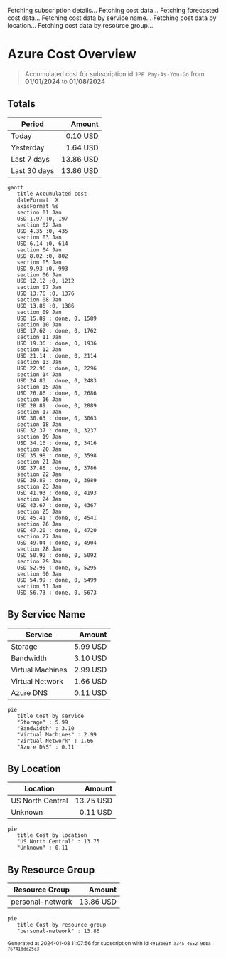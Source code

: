 Fetching subscription details...
Fetching cost data...
Fetching forecasted cost data...
Fetching cost data by service name...
Fetching cost data by location...
Fetching cost data by resource group...
# Azure Cost Overview

> Accumulated cost for subscription id `JPF Pay-As-You-Go` from **01/01/2024** to **01/08/2024**

## Totals

|Period|Amount|
|---|---:|
|Today|0.10 USD|
|Yesterday|1.64 USD|
|Last 7 days|13.86 USD|
|Last 30 days|13.86 USD|

```mermaid
gantt
   title Accumulated cost
   dateFormat  X
   axisFormat %s
   section 01 Jan
   USD 1.97 :0, 197
   section 02 Jan
   USD 4.35 :0, 435
   section 03 Jan
   USD 6.14 :0, 614
   section 04 Jan
   USD 8.02 :0, 802
   section 05 Jan
   USD 9.93 :0, 993
   section 06 Jan
   USD 12.12 :0, 1212
   section 07 Jan
   USD 13.76 :0, 1376
   section 08 Jan
   USD 13.86 :0, 1386
   section 09 Jan
   USD 15.89 : done, 0, 1589
   section 10 Jan
   USD 17.62 : done, 0, 1762
   section 11 Jan
   USD 19.36 : done, 0, 1936
   section 12 Jan
   USD 21.14 : done, 0, 2114
   section 13 Jan
   USD 22.96 : done, 0, 2296
   section 14 Jan
   USD 24.83 : done, 0, 2483
   section 15 Jan
   USD 26.86 : done, 0, 2686
   section 16 Jan
   USD 28.89 : done, 0, 2889
   section 17 Jan
   USD 30.63 : done, 0, 3063
   section 18 Jan
   USD 32.37 : done, 0, 3237
   section 19 Jan
   USD 34.16 : done, 0, 3416
   section 20 Jan
   USD 35.98 : done, 0, 3598
   section 21 Jan
   USD 37.86 : done, 0, 3786
   section 22 Jan
   USD 39.89 : done, 0, 3989
   section 23 Jan
   USD 41.93 : done, 0, 4193
   section 24 Jan
   USD 43.67 : done, 0, 4367
   section 25 Jan
   USD 45.41 : done, 0, 4541
   section 26 Jan
   USD 47.20 : done, 0, 4720
   section 27 Jan
   USD 49.04 : done, 0, 4904
   section 28 Jan
   USD 50.92 : done, 0, 5092
   section 29 Jan
   USD 52.95 : done, 0, 5295
   section 30 Jan
   USD 54.99 : done, 0, 5499
   section 31 Jan
   USD 56.73 : done, 0, 5673
```

## By Service Name

|Service|Amount|
|---|---:|
|Storage|5.99 USD|
|Bandwidth|3.10 USD|
|Virtual Machines|2.99 USD|
|Virtual Network|1.66 USD|
|Azure DNS|0.11 USD|

```mermaid
pie
   title Cost by service
   "Storage" : 5.99
   "Bandwidth" : 3.10
   "Virtual Machines" : 2.99
   "Virtual Network" : 1.66
   "Azure DNS" : 0.11
```

## By Location

|Location|Amount|
|---|---:|
|US North Central|13.75 USD|
|Unknown|0.11 USD|

```mermaid
pie
   title Cost by location
   "US North Central" : 13.75
   "Unknown" : 0.11
```

## By Resource Group

|Resource Group|Amount|
|---|---:|
|personal-network|13.86 USD|

```mermaid
pie
   title Cost by resource group
   "personal-network" : 13.86
```

<sup>Generated at 2024-01-08 11:07:56 for subscription with id `4913be3f-a345-4652-9bba-767418dd25e3`</sup>
